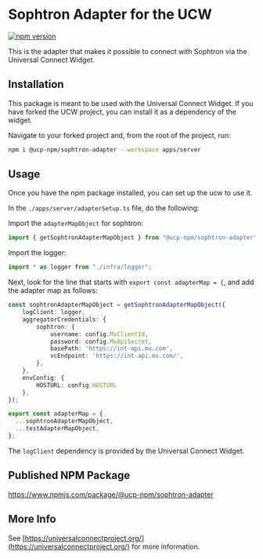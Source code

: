 # Sophtron Adapter for the UCW

[![npm version](https://badge.fury.io/js/@ucp-npm%2Fsophtron-adapter.svg)](https://badge.fury.io/js/@ucp-npm%2Fsophtron-adapter)

This is the adapter that makes it possible to connect with Sophtron via the Universal Connect Widget.

## Installation

This package is meant to be used with the Universal Connect Widget. If you have forked the UCW project, you can install it as a dependency of the widget.

Navigate to your forked project and, from the root of the project, run:

```bash
npm i @ucp-npm/sophtron-adapter --workspace apps/server
```
## Usage

Once you have the npm package installed, you can set up the ucw to use it.

In the `./apps/server/adapterSetup.ts` file, do the following:

Import the `adapterMapObject` for sophtron:

```typescript
import { getSophtronAdapterMapObject } from "@ucp-npm/sophtron-adapter";
```

Import the logger:

```typescript
import * as logger from "./infra/logger";
```

Next, look for the line that starts with `export const adapterMap = {`, and add the adapter map as follows:

```typescript
const sophtronAdapterMapObject = getSophtronAdapterMapObject({
    logClient: logger,
    aggregatorCredentials: {
        sophtron: {
            username: config.MxClientId,
            password: config.MxApiSecret,
            basePath: 'https://int-api.mx.com',
            vcEndpoint: 'https://int-api.mx.com/',
        },
    },
    envConfig: {
        HOSTURL: config.HOSTURL
    },
});

export const adapterMap = {
  ...sophtronAdapterMapObject,
  ...testAdapterMapObject,
};
````

The `logClient` dependency is provided by the Universal Connect Widget.

## Published NPM Package

https://www.npmjs.com/package/@ucp-npm/sophtron-adapter

## More Info

See [https://universalconnectproject.org/](https://universalconnectproject.org/) for more information.

